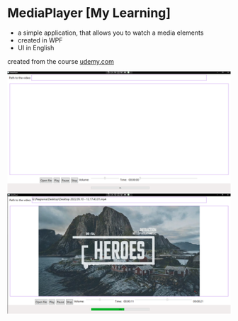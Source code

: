 # MediaPlayer [My Learning]
- a simple application, that allows you to watch a media elements
- created in WPF
- UI in English

created from the course [udemy.com](https://www.udemy.com/course/c-net-od-podstaw-do-tworzenia-aplikacji-w-wpf-i-xaml/ "C# .NET od Podstaw do Tworzenia Aplikacji w WPF i XAML")

![user-interface-image1](https://github.com/OskarLewandowski/ImageLibrary/blob/master/ImageLibrary/MediaPlayer_images/1.png)
![user-interface-image2](https://github.com/OskarLewandowski/ImageLibrary/blob/master/ImageLibrary/MediaPlayer_images/2.png)
